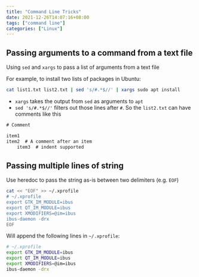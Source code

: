 ```yaml
---
title: "Command Line Tricks"
date: 2021-12-26T14:07:16+08:00
tags: ["command line"]
categories: ["Linux"]
---
```


<!--more-->

## Passing arguments to a command from a text file

Using `sed` and `xargs` to pass a list of arguments from a text file

For example, to install two lists of packages in Ubuntu:

```bash
cat list1.txt list2.txt | sed 's/#.*$//' | xargs sudo apt install
```

- `xargs` takes the output from `sed` as arguments to `apt`
- `sed 's/#.*$//'` filters out those lines after `#`. So the `list2.txt` can have comments like this

```txt
# Comment

item1
item2  # A comment after an item
    item3  # indent supported
```

## Passing multiple lines of string

Use heredoc to pass the string as-is between two delimiters (e.g. `EOF`)

```bash
cat << "EOF" >> ~/.xprofile
# ~/.xprofile
export GTK_IM_MODULE=ibus
export QT_IM_MODULE=ibus
export XMODIFIERS=@im=ibus
ibus-daemon -drx
EOF
```

Will append the following lines in `~/.xprofile`:

```bash
# ~/.xprofile
export GTK_IM_MODULE=ibus
export QT_IM_MODULE=ibus
export XMODIFIERS=@im=ibus
ibus-daemon -drx
```
